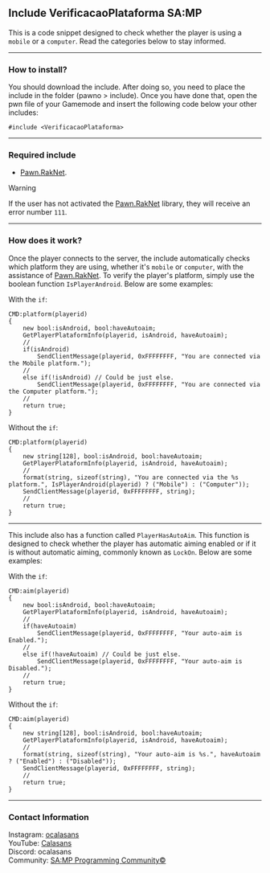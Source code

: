 ## Include VerificacaoPlataforma SA:MP

This is a code snippet designed to check whether the player is using a `mobile` or a `computer`. Read the categories below to stay informed.

-----------------------

### How to install?

You should download the include. After doing so, you need to place the include in the folder (pawno > include). Once you have done that, open the pwn file of your Gamemode and insert the following code below your other includes:
```pawn
#include <VerificacaoPlataforma>
```

-----------------------

### Required include

* [Pawn.RakNet](https://github.com/katursis/Pawn.RakNet).

> [!WARNING]
> If the user has not activated the [Pawn.RakNet](https://github.com/katursis/Pawn.RakNet) library, they will receive an error number `111`.

-----------------------

### How does it work?

Once the player connects to the server, the include automatically checks which platform they are using, whether it's `mobile` or `computer`, with the assistance of [Pawn.RakNet](https://github.com/katursis/Pawn.RakNet). To verify the player's platform, simply use the boolean function `IsPlayerAndroid`. Below are some examples:

With the `if`:
```pawn
CMD:platform(playerid)
{
    new bool:isAndroid, bool:haveAutoaim;
    GetPlayerPlataformInfo(playerid, isAndroid, haveAutoaim);
    //
    if(isAndroid)
        SendClientMessage(playerid, 0xFFFFFFFF, "You are connected via the Mobile platform.");
    //
    else if(!isAndroid) // Could be just else.
        SendClientMessage(playerid, 0xFFFFFFFF, "You are connected via the Computer platform.");
    //
    return true;
}
```

Without the `if`:
```pawn
CMD:platform(playerid)
{
    new string[128], bool:isAndroid, bool:haveAutoaim;
    GetPlayerPlataformInfo(playerid, isAndroid, haveAutoaim);
    //
    format(string, sizeof(string), "You are connected via the %s platform.", IsPlayerAndroid(playerid) ? ("Mobile") : ("Computer"));
    SendClientMessage(playerid, 0xFFFFFFFF, string);
    //
    return true;
}
```

-----------------------

This include also has a function called `PlayerHasAutoAim`. This function is designed to check whether the player has automatic aiming enabled or if it is without automatic aiming, commonly known as `LockOn`. Below are some examples:

With the `if`:
```pawn
CMD:aim(playerid)
{
    new bool:isAndroid, bool:haveAutoaim;
    GetPlayerPlataformInfo(playerid, isAndroid, haveAutoaim);
    //
    if(haveAutoaim)
        SendClientMessage(playerid, 0xFFFFFFFF, "Your auto-aim is Enabled.");
    //
    else if(!haveAutoaim) // Could be just else.
        SendClientMessage(playerid, 0xFFFFFFFF, "Your auto-aim is Disabled.");
    //
    return true;
}
```

Without the `if`:
```pawn
CMD:aim(playerid)
{
    new string[128], bool:isAndroid, bool:haveAutoaim;
    GetPlayerPlataformInfo(playerid, isAndroid, haveAutoaim);
    //
    format(string, sizeof(string), "Your auto-aim is %s.", haveAutoaim ? ("Enabled") : ("Disabled"));
    SendClientMessage(playerid, 0xFFFFFFFF, string);
    //
    return true;
}
```

-----------------------

### Contact Information

Instagram: [ocalasans](https://instagram.com/ocalasans)   
YouTube: [Calasans](https://www.youtube.com/@ocalasans)   
Discord: ocalasans   
Community: [SA:MP Programming Community©](https://abre.ai/samp-spc)
